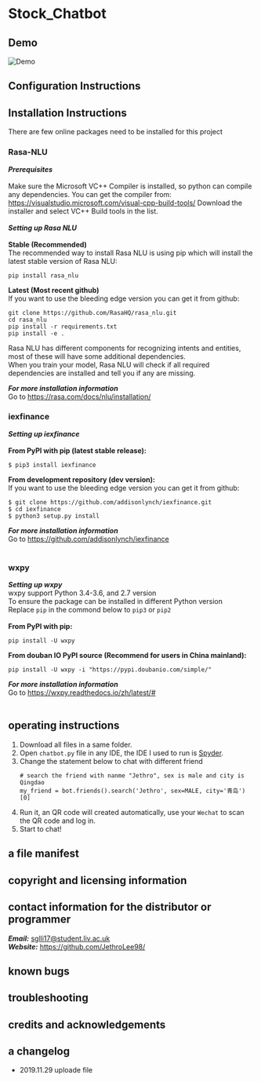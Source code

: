 # Stock_Chatbot
## Demo<br>
![Demo](https://github.com/JethroLee98/Stock_Chatbot/blob/master/ChatbotDemo.gif "Demo")<br>  
## Configuration Instructions
## Installation Instructions
There are few online packages need to be installed for this project
### Rasa-NLU
***Prerequisites***<br>
<br>
Make sure the Microsoft VC++ Compiler is installed, so python can compile any dependencies. You can get the compiler from: https://visualstudio.microsoft.com/visual-cpp-build-tools/ Download the installer and select VC++ Build tools in the list.<br>
<br>
***Setting up Rasa NLU***<br>
<br>
**Stable (Recommended)**<br>
The recommended way to install Rasa NLU is using pip which will install the latest stable version of Rasa NLU:<br>
```
pip install rasa_nlu
```
**Latest (Most recent github)**<br>
If you want to use the bleeding edge version you can get it from github:<br>
```
git clone https://github.com/RasaHQ/rasa_nlu.git
cd rasa_nlu
pip install -r requirements.txt
pip install -e .
```
Rasa NLU has different components for recognizing intents and entities, most of these will have some additional dependencies.<br>
When you train your model, Rasa NLU will check if all required dependencies are installed and tell you if any are missing.<br>  

***For more installation information***<br>
Go to https://rasa.com/docs/nlu/installation/<br>

### iexfinance
***Setting up iexfinance***<br>
<br>
**From PyPI with pip (latest stable release):**<br>
```
$ pip3 install iexfinance
```
**From development repository (dev version):**<br>
If you want to use the bleeding edge version you can get it from github:<br>
```
$ git clone https://github.com/addisonlynch/iexfinance.git
$ cd iexfinance
$ python3 setup.py install
```
***For more installation information***<br>
Go to https://github.com/addisonlynch/iexfinance<br>
<br>
### wxpy
***Setting up wxpy***<br>
wxpy support Python 3.4-3.6, and 2.7 version<br>
To ensure the package can be installed in different Python version<br>
Replace `pip` in the commond below to `pip3` or `pip2`<br>
<br>
**From PyPI with pip:**<br>
```
pip install -U wxpy
```
**From douban IO PyPI source (Recommend for users in China mainland):**<br>
```
pip install -U wxpy -i "https://pypi.doubanio.com/simple/"
```
***For more installation information***<br>
Go to https://wxpy.readthedocs.io/zh/latest/#<br>
<br>
## operating instructions
1. Download all files in a same folder.
2. Open `chatbot.py` file in any IDE, the IDE I used to run is [Spyder](https://www.spyder-ide.org/).
3. Change the statement below to chat with different friend
    ```
    # search the friend with nanme "Jethro", sex is male and city is Qingdao
    my_friend = bot.friends().search('Jethro', sex=MALE, city='青岛')[0]
    ```
4. Run it, an QR code will created automatically, use your `Wechat` to scan the QR code and log in.
5. Start to chat!
## a file manifest
## copyright and licensing information
## contact information for the distributor or programmer
***Email:*** sglli17@student.liv.ac.uk<br>
***Website:*** https://github.com/JethroLee98/
## known bugs
## troubleshooting
## credits and acknowledgements
## a changelog
* 2019.11.29 uploade file 
